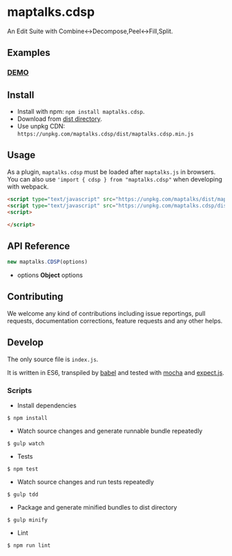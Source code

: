 # maptalks.cdsp

An Edit Suite with Combine<->Decompose,Peel<->Fill,Split.

## Examples

### [DEMO](https://cxiaof.github.io/maptalks.cdsp/demo/index.html)

## Install

-   Install with npm: `npm install maptalks.cdsp`.
-   Download from [dist directory](https://github.com/cXiaof/maptalks.cdsp/tree/master/dist).
-   Use unpkg CDN: `https://unpkg.com/maptalks.cdsp/dist/maptalks.cdsp.min.js`

## Usage

As a plugin, `maptalks.cdsp` must be loaded after `maptalks.js` in browsers. You can also use `'import { cdsp } from "maptalks.cdsp"` when developing with webpack.

```html
<script type="text/javascript" src="https://unpkg.com/maptalks/dist/maptalks.min.js"></script>
<script type="text/javascript" src="https://unpkg.com/maptalks.cdsp/dist/maptalks.cdsp.min.js"></script>
<script>

</script>
```

## API Reference

```javascript
new maptalks.CDSP(options)
```

-   options **Object** options

## Contributing

We welcome any kind of contributions including issue reportings, pull requests, documentation corrections, feature requests and any other helps.

## Develop

The only source file is `index.js`.

It is written in ES6, transpiled by [babel](https://babeljs.io/) and tested with [mocha](https://mochajs.org) and [expect.js](https://github.com/Automattic/expect.js).

### Scripts

-   Install dependencies

```shell
$ npm install
```

-   Watch source changes and generate runnable bundle repeatedly

```shell
$ gulp watch
```

-   Tests

```shell
$ npm test
```

-   Watch source changes and run tests repeatedly

```shell
$ gulp tdd
```

-   Package and generate minified bundles to dist directory

```shell
$ gulp minify
```

-   Lint

```shell
$ npm run lint
```
